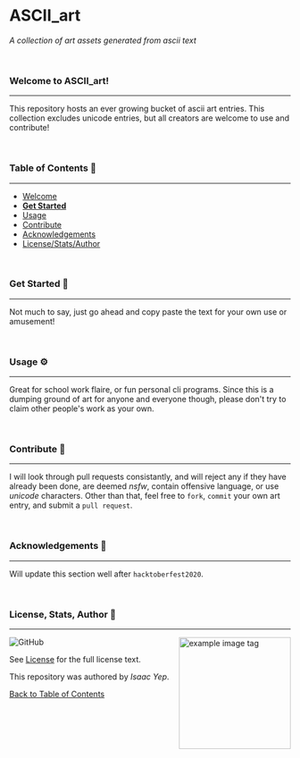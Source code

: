 ﻿# **ASCII_art**
*A collection of art assets generated from ascii text*

<br />

### Welcome to ASCII_art!
<hr>

This repository hosts an ever growing bucket of ascii art entries. This collection excludes unicode entries, but all creators are welcome to use and contribute!

<br />

### Table of Contents 📖
<hr>

  - [Welcome](#welcome-to-ascii_art)
  - [**Get Started**](#get-started-)
  - [Usage](#usage-)
  - [Contribute](#Contribute-)
  - [Acknowledgements](#acknowledgements-)
  - [License/Stats/Author](#license-stats-author-)

<br />

### Get Started 🚀
<hr>

Not much to say, just go ahead and copy paste the text for your own use or amusement!

<br />

### Usage ⚙
<hr>

Great for school work flaire, or fun personal cli programs. Since this is a dumping ground of art for anyone and everyone though, please don't try to claim other people's work as your own.

<br />

### Contribute 🤝
<hr>

I will look through pull requests consistantly, and will reject any if they have already been done, are deemed *nsfw*, contain offensive language, or use *unicode* characters. Other than that, feel free to `fork`, `commit` your own art entry, and submit a `pull request`.

<br />

### Acknowledgements 💙
<hr>

Will update this section well after `hacktoberfest2020`.

<br />

### License, Stats, Author 📜
<hr>

<img align="right" alt="example image tag" src="https://i.imgur.com/jtNwEWu.png" width="200" />

<!-- badge cluster -->

![GitHub](https://img.shields.io/github/license/anthonybench/ASCII_art) 

<!-- / -->
See [License](https://opensource.org/licenses/MIT) for the full license text.

This repository was authored by *Isaac Yep*.

[Back to Table of Contents](#table-of-contents-)
